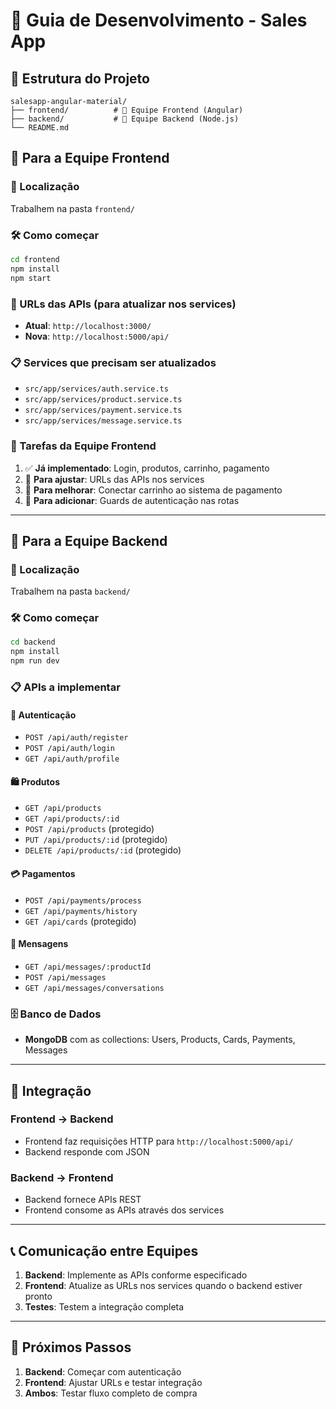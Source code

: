# 🚀 Guia de Desenvolvimento - Sales App

## 📁 Estrutura do Projeto

```
salesapp-angular-material/
├── frontend/          # 👥 Equipe Frontend (Angular)
├── backend/           # 👥 Equipe Backend (Node.js)
└── README.md
```

## 👥 Para a Equipe Frontend

### 📍 Localização
Trabalhem na pasta `frontend/`

### 🛠️ Como começar
```bash
cd frontend
npm install
npm start
```

### 🔗 URLs das APIs (para atualizar nos services)
- **Atual**: `http://localhost:3000/`
- **Nova**: `http://localhost:5000/api/`

### 📋 Services que precisam ser atualizados
- `src/app/services/auth.service.ts`
- `src/app/services/product.service.ts`
- `src/app/services/payment.service.ts`
- `src/app/services/message.service.ts`

### 🎯 Tarefas da Equipe Frontend
1. ✅ **Já implementado**: Login, produtos, carrinho, pagamento
2. 🔄 **Para ajustar**: URLs das APIs nos services
3. 🔄 **Para melhorar**: Conectar carrinho ao sistema de pagamento
4. 🔄 **Para adicionar**: Guards de autenticação nas rotas

---

## 👥 Para a Equipe Backend

### 📍 Localização
Trabalhem na pasta `backend/`

### 🛠️ Como começar
```bash
cd backend
npm install
npm run dev
```

### 📋 APIs a implementar

#### 🔐 Autenticação
- `POST /api/auth/register`
- `POST /api/auth/login`
- `GET /api/auth/profile`

#### 🛍️ Produtos
- `GET /api/products`
- `GET /api/products/:id`
- `POST /api/products` (protegido)
- `PUT /api/products/:id` (protegido)
- `DELETE /api/products/:id` (protegido)

#### 💳 Pagamentos
- `POST /api/payments/process`
- `GET /api/payments/history`
- `GET /api/cards` (protegido)

#### 💬 Mensagens
- `GET /api/messages/:productId`
- `POST /api/messages`
- `GET /api/messages/conversations`

### 🗄️ Banco de Dados
- **MongoDB** com as collections: Users, Products, Cards, Payments, Messages

---

## 🔄 Integração

### Frontend → Backend
- Frontend faz requisições HTTP para `http://localhost:5000/api/`
- Backend responde com JSON

### Backend → Frontend
- Backend fornece APIs REST
- Frontend consome as APIs através dos services

---

## 📞 Comunicação entre Equipes

1. **Backend**: Implemente as APIs conforme especificado
2. **Frontend**: Atualize as URLs nos services quando o backend estiver pronto
3. **Testes**: Testem a integração completa

---

## 🎯 Próximos Passos

1. **Backend**: Começar com autenticação
2. **Frontend**: Ajustar URLs e testar integração
3. **Ambos**: Testar fluxo completo de compra
